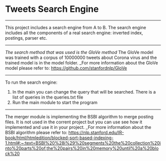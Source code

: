 # Tweets Search Engine
*******************************

This project includes a search engine from A to B.
The search engine includes all the components of a real search engine: inverted index, postings, parser etc.


********************************

_The search method that was used is the GloVe method_ 
The GloVe model was trained with a corpus of 10000000 tweets about Corona virus and the trained model is in the model folder.
_For more information about the GloVe model please refer to: https://github.com/stanfordnlp/GloVe

********************************

To run the search engine:
  1) In the main you can change the query that will be searched. There is a list of queries in the queries.txt file
  2) Run the main module to start the program

********************************
The merger module is implementing the BSBI algorithm to merge posting files.
It is not used in the corrent project but you can use see how it implemented and use it in your project.
_For more information about the BSBI algorithm please refer to:
https://nlp.stanford.edu/IR-book/html/htmledition/blocked-sort-based-indexing-1.html#:~:text=BSBI%20%28i%29%20segments%20the%20collection%20into%20parts%20of,the%20pairs%20in%20memory%20until%20a%20block%20
